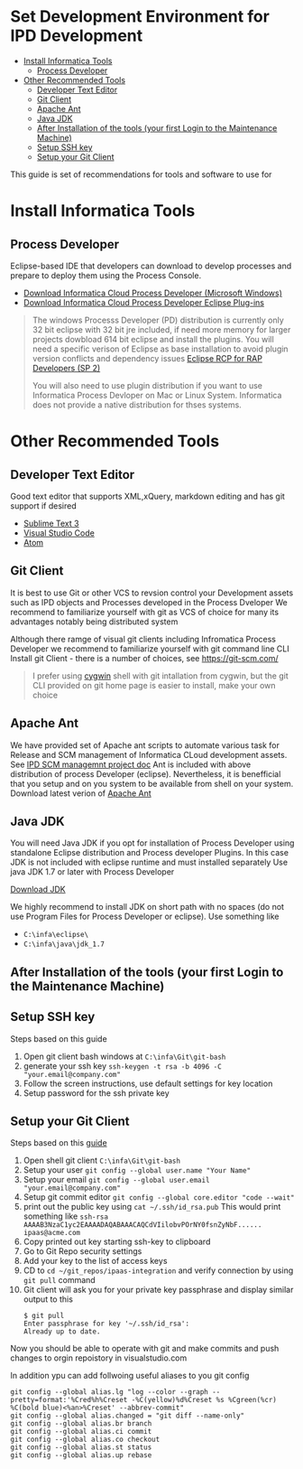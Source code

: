 # Set Development Environment for IPD Development

<!-- MarkdownTOC -->

- [Install Informatica Tools](#install-informatica-tools)
    - [Process Developer](#process-developer)
- [Other Recommended Tools](#other-recommended-tools)
    - [Developer Text Editor](#developer-text-editor)
    - [Git Client](#git-client)
    - [Apache Ant](#apache-ant)
    - [Java JDK](#java-jdk)
    - [After Installation of the tools \(your first Login to the Maintenance Machine\)](#after-installation-of-the-tools-your-first-login-to-the-maintenance-machine)
    - [Setup SSH key](#setup-ssh-key)
    - [Setup your Git Client](#setup-your-git-client)

<!-- /MarkdownTOC -->

This guide is set of recommendations for tools and software to use for

# Install Informatica Tools

## Process Developer

Eclipse-based IDE that developers can download to develop processes and prepare to deploy them using the Process Console.

- [Download Informatica Cloud Process Developer (Microsoft Windows)](http://doc.rt.informaticacloud.com/cpd/Cloud_Process_Developer_windows.zip)
- [Download Informatica Cloud Process Developer Eclipse Plug-ins](http://doc.rt.informaticacloud.com/cpd/Cloud_Process_Developer_plugins.zip)

> The windows Processs Developer (PD) distribution is currently only 32 bit eclipse with 32 bit jre included, if need more memory for larger projects dowbload 614 bit eclipse and install the plugins.
> You will need a specific verison of Eclipse as base installation to avoid plugin version conflicts and dependency issues
> [Eclipse RCP for RAP Developers (SP 2)](https://www.eclipse.org/downloads/packages/eclipse-rcp-and-rap-developers/keplersr2)
>
> You will also need to use plugin distribution if you want to use Informatica Process Devloper on Mac or Linux System. Informatica  does not provide a native distribution for thses systems.

# Other Recommended Tools

## Developer Text Editor

Good text editor that supports XML,xQuery, markdown editing and has git support if desired

- [Sublime Text 3](https://www.sublimetext.com/3)
- [Visual Studio Code](https://code.visualstudio.com)
- [Atom](https://atom.io)

## Git Client

It is best to use Git or other VCS to revsion control your Development assets such as IPD objects and Processes developed in the Process Dveloper
We recommend to familiarize yourself with git as VCS of choice for many its advantages notably being distributed system

Although there ramge of visual git clients including Infromatica Process Developer we recommend to familiarize yourself with git command line CLI
Install git Client - there is a number of choices, see https://git-scm.com/

> I prefer using [cygwin](https://www.cygwin.com/) shell with git intallation from cygwin, but the git CLI provided on git home page is easier to install, make your own choice

## Apache Ant

We have provided set of Apache ant scripts to automate various task for Release and SCM management of Informatica CLoud development assets.
See [IPD SCM managemnt project doc](../icrt/com.informatica.ipd/doc/README.md)
Ant is included with above distribution of process Developer (eclipse). Nevertheless, it is benefficial that you setup and on you system to be available from shell on your system.
Download latest verion of [Apache Ant](http://ant.apache.org/)

## Java JDK

You will need Java JDK if you opt for installation of Process Developer using standalone Eclipse distribution and Process developer Plugins. In this case JDK is not included with eclipse runtime and must installed separately
Use java JDK 1.7  or later with Process Developer

[Download JDK](http://www.oracle.com/technetwork/java/javase/downloads/index.html)

We highly recommend to install JDK on short path with no spaces (do not use Program Files for Process Developer or eclipse).
Use something like

- `C:\infa\eclipse\`
- `C:\infa\java\jdk_1.7`

## After Installation of the tools (your first Login to the Maintenance Machine)

## Setup SSH key

Steps based on this guide

1. Open git client bash windows at `C:\infa\Git\git-bash`
2. generate your ssh key
    `ssh-keygen -t rsa -b 4096 -C "your.email@company.com"`
3. Follow the screen instructions, use default settings for key location
4. Setup password for the ssh private key

## Setup your Git Client

Steps based on this [guide](https://git-scm.com/book/en/v2/Getting-Started-First-Time-Git-Setup)

1. Open shell git client `C:\infa\Git\git-bash`
2. Setup your user
    `git config --global user.name "Your Name"`
3. Setup your email
    `git config --global user.email "your.email@company.com"`
4. Setup git commit editor
    `git config --global core.editor "code --wait"`
5. print out the public key using
    `cat ~/.ssh/id_rsa.pub`
    This would print something like
    `ssh-rsa AAAAB3NzaC1yc2EAAAADAQABAAACAQCdVIilobvPOrNY0fsnZyNbF......  ipaas@acme.com`
6. Copy printed out key starting ssh-key to clipboard
7. Go to Git Repo security settings
8. Add your key to the list of access keys
9. CD to `cd ~/git_repos/ipaas-integration` and verify connection by using `git pull` command
10. Git client will ask you for your private key passphrase and display similar output to this
    ```shell
    $ git pull
    Enter passphrase for key '~/.ssh/id_rsa':
    Already up to date.
    ```

Now you should be able to operate with git and make commits and push changes to orgin repoistory in visualstudio.com

In addition ypu can add follwoing useful aliases to you git config

```shell
git config --global alias.lg "log --color --graph --pretty=format:'%Cred%h%Creset -%C(yellow)%d%Creset %s %Cgreen(%cr) %C(bold blue)<%an>%Creset' --abbrev-commit"
git config --global alias.changed = "git diff --name-only"
git config --global alias.br branch
git config --global alias.ci commit
git config --global alias.co checkout
git config --global alias.st status
git config --global alias.up rebase
```

